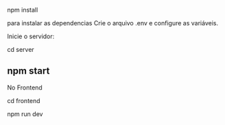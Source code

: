 npm install

para instalar as dependencias 
Crie o arquivo .env e configure as variáveis.

Inicie o servidor:

cd server

npm start
-------------------------------
No Frontend 

cd frontend

npm run dev